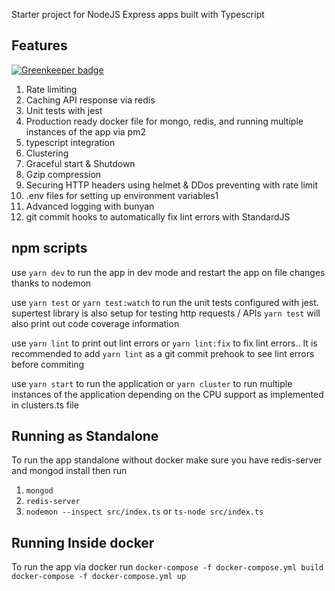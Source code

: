 Starter project for NodeJS Express apps built with Typescript

## Features

[![Greenkeeper badge](https://badges.greenkeeper.io/khaledosman/typescript-node-jest-starter.svg)](https://greenkeeper.io/)

1. Rate limiting
2. Caching API response via redis
3. Unit tests with jest
4. Production ready docker file for mongo, redis, and running multiple instances of the app via pm2
5. typescript integration
6. Clustering
7. Graceful start & Shutdown
8. Gzip compression
9. Securing HTTP headers using helmet & DDos preventing with rate limit
10. .env files for setting up environment variables1
11. Advanced logging with bunyan
12. git commit hooks to automatically fix lint errors with StandardJS

## npm scripts
use `yarn dev` to run the app in dev mode and restart the app on file changes thanks to nodemon

use `yarn test` or `yarn test:watch` to run the unit tests configured with jest. supertest library is also setup for testing http requests / APIs
`yarn test` will also print out code coverage information

use `yarn lint` to print out lint errors or `yarn lint:fix` to fix lint errors.. It is recommended to add `yarn lint` as a git commit prehook to see lint errors before commiting

use `yarn start` to run the application or `yarn cluster` to run multiple instances of the application depending on the CPU support as implemented in clusters.ts file

## Running as Standalone
To run the app standalone without docker make sure you have redis-server and mongod install then run
1. `mongod`
1. `redis-server`
1. `nodemon --inspect src/index.ts` or `ts-node src/index.ts`

## Running Inside docker
To run the app via docker run
```docker-compose -f docker-compose.yml build```
```docker-compose -f docker-compose.yml up```
